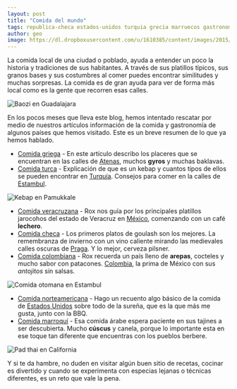 ```yaml
---
layout: post
title: "Comida del mundo"
tags: republica-checa estados-unidos turquia grecia marruecos gastronomia colombia mexico
author: geo
image: https://dl.dropboxusercontent.com/u/1610385/content/images/2015/06/2014-12-25-13-05-10.jpg
---
```

La comida local de una ciudad o poblado, ayuda a entender un poco la historia y tradiciones de sus habitantes. A través de sus platillos típicos, sus granos bases y sus costumbres al comer puedes encontrar similitudes y muchas sorpresas. La comida es de gran ayuda para ver de forma más local como es la gente que recorren esas calles.

![Baozi en Guadalajara](https://dl.dropboxusercontent.com/u/1610385/content/images/2015/06/2014-09-28-14-37-43.jpg)

En los pocos meses que lleva este blog, hemos intentado rescatar por medio de nuestros artículos información de la comida y gastronomía de algunos países que hemos visitado. Este es un breve resumen de lo que ya hemos hablado.

* [Comida griega](/grecia-lo-que-comi-y-bebi/) - En este artículo describo los placeres que se encuentran en las calles de [Atenas](/tag/atenas), muchos **gyros** y muchas baklavas.
* [Comida turca](/kebap-o-comida-turca/) - Explicación de que es un kebap y cuantos tipos de ellos se pueden encontrar en [Turquía](/tag/turquia). Consejos para comer en la calles de [Estambul](/tag/estambul).

![Kebap en Pamukkale](https://dl.dropboxusercontent.com/u/1610385/content/images/2015/06/2014-12-22-14-04-35.jpg)

* [Comida veracruzana](/comida-veracruzana/) - Rox nos guía por los principales platillos jarocohos del estado de Veracruz en [México](/tag/mexico), comenzando con un café **lechero**.
* [Comida checa](/comida-checa/) - Los primeros platos de goulash son los mejores. La remembranza de invierno con un vino caliente mirando las medievales calles oscuras de [Praga](/tag/praga). Y lo mejor, cerveza pilsner.
* [Comida colombiana](/comida-colombiana/) - Rox recuerda un país lleno de **arepas**, cocteles y mucho sabor con patacones. [Colombia](/tag/colombia), la prima de México con sus *antojitos* sin salsas.

![Comida otomana en Estambul](https://dl.dropboxusercontent.com/u/1610385/content/images/2015/06/2014-12-19-13-43-17.jpg)

* [Comida norteamericana](/gastronomia-norteamericana/) - Hago un recuento algo básico de la comida de [Estados Unidos](/tag/estados-unidos) sobre todo de la sureña, que es la que más me gusta, junto con la BBQ.
* [Comida marroquí](/gastronomia-marroqui/) - Esa comida árabe espera paciente en sus tajines a ser descubierta. Mucho **cúscus** y canela, porque lo importante esta en ese toque tan diferente que encuentras con los pueblos berbere.

![Pad thai en California](https://dl.dropboxusercontent.com/u/1610385/content/images/2015/06/2014-09-16-14-08-44.jpg)

Y si te da hambre, no duden en visitar algún buen sitio de recetas, cocinar es divertido y cuando se experimenta con especias lejanas o técnicas diferentes, es un reto que vale la pena.